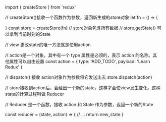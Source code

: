 import { createStore } from 'redux'

// createStore()接收一个函数作为参数，返回新生成的store对象
let fn = () => {

}
const store = createStore(fn)
// store对象包含所有数据
// store.getState() 可以拿到当前时刻的State

// view 更改state的唯一方法就是使用action

// action是一个对象，其中有一个 type 属性是必须的，表示 action 的名称。其他属性可以自由设置
const action = {
  type: 'ADD_TODO',
  payload: 'Learn Redux'
}

// dispatch() 接收 action对象作为参数将它发送出去
store.dispatch(action)

// store接收到action后，会给出一个新的state，这样才会使view发生变化。这种state的计算过程叫做 Reducer

// Reducer 是一个函数，接收 action 和 State 作为参数，返回一个新的State

const reducer = (state, action) => {
  // ...
  return new_state
}